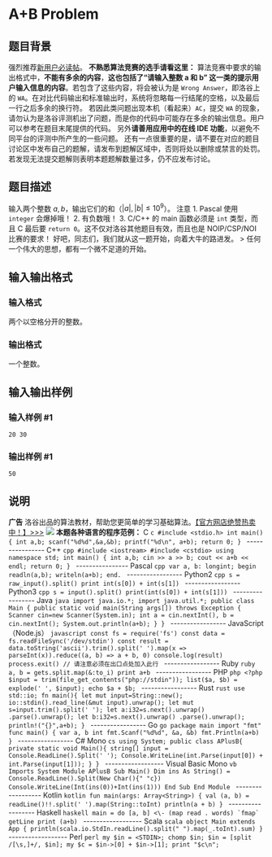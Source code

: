 # A+B Problem

## 题目背景

强烈推荐[新用户必读帖](/discuss/show/241461)。 **不熟悉算法竞赛的选手请看这里：** 算法竞赛中要求的输出格式中，**不能有多余的内容**，**这也包括了“请输入整数 $\bm a$ 和 $\bm b$” 这一类的提示用户输入信息的内容**。若包含了这些内容，将会被认为是 `Wrong Answer`，即洛谷上的 `WA`。在对比代码输出和标准输出时，系统将忽略每一行结尾的空格，以及最后一行之后多余的换行符。 若因此类问题出现本机（看起来）`AC`，提交 `WA` 的现象，请勿认为是洛谷评测机出了问题，而是你的代码中可能存在多余的输出信息。用户可以参考在题目末尾提供的代码。 另外**请善用应用中的在线 IDE 功能**，以避免不同平台的评测中所产生的一些问题。 还有一点很重要的是，请不要在对应的题目讨论区中发布自己的题解，请发布到题解区域中，否则将处以删除或禁言的处罚。若发现无法提交题解则表明本题题解数量过多，仍不应发布讨论。

## 题目描述

输入两个整数 $a, b$，输出它们的和（$|a|,|b| \le {10}^9$）。 注意 1\. Pascal 使用 `integer` 会爆掉哦！
2\. 有负数哦！ 3\. C/C++ 的 main 函数必须是 `int` 类型，而且 C 最后要 `return
0`。这不仅对洛谷其他题目有效，而且也是 NOIP/CSP/NOI 比赛的要求！ 好吧，同志们，我们就从这一题开始，向着大牛的路进发。 >
任何一个伟大的思想，都有一个微不足道的开始。

## 输入输出格式

### 输入格式

  

两个以空格分开的整数。

### 输出格式

  

一个整数。

## 输入输出样例

### 输入样例 #1

    
    
    20 30
    

### 输出样例 #1

    
    
    50
    

## 说明

**广告** 洛谷出品的算法教材，帮助您更简单的学习基础算法。[【官方网店绝赞热卖中！】>>>](https://item.taobao.com/item.htm?id=637730514783) [![](https://cdn.luogu.com.cn/upload/image_hosting/njc7dlng.png)](https://item.taobao.com/item.htm?id=637730514783) **本题各种语言的程序范例：** C ```c #include <stdio.h> int main() { int a,b; scanf("%d%d",&a,&b); printf("%d\n", a+b); return 0; } ``` \---------------- C++ ```cpp #include <iostream> #include <cstdio> using namespace std; int main() { int a,b; cin >> a >> b; cout << a+b << endl; return 0; } ``` \---------------- Pascal ```cpp var a, b: longint; begin readln(a,b); writeln(a+b); end. ``` \----------------- Python2 ```cpp s = raw_input().split() print int(s[0]) + int(s[1]) ``` \----------------- Python3 ```cpp s = input().split() print(int(s[0]) + int(s[1])) ``` \----------------- Java ```java import java.io.*; import java.util.*; public class Main { public static void main(String args[]) throws Exception { Scanner cin=new Scanner(System.in); int a = cin.nextInt(), b = cin.nextInt(); System.out.println(a+b); } } ``` \----------------- JavaScript （Node.js） ```javascript const fs = require('fs') const data = fs.readFileSync('/dev/stdin') const result = data.toString('ascii').trim().split(' ').map(x => parseInt(x)).reduce((a, b) => a + b, 0) console.log(result) process.exit() // 请注意必须在出口点处加入此行 ``` \----------------- Ruby ```ruby a, b = gets.split.map(&:to_i) print a+b ``` \----------------- PHP ```php <?php $input = trim(file_get_contents("php://stdin")); list($a, $b) = explode(' ', $input); echo $a + $b; ``` \----------------- Rust ```rust use std::io; fn main(){ let mut input=String::new(); io::stdin().read_line(&mut input).unwrap(); let mut s=input.trim().split(' '); let a:i32=s.next().unwrap() .parse().unwrap(); let b:i32=s.next().unwrap() .parse().unwrap(); println!("{}",a+b); } ``` \----------------- Go ```go package main import "fmt" func main() { var a, b int fmt.Scanf("%d%d", &a, &b) fmt.Println(a+b) } ``` \----------------- C# Mono ```cs using System; public class APlusB{ private static void Main(){ string[] input = Console.ReadLine().Split(' '); Console.WriteLine(int.Parse(input[0]) + int.Parse(input[1])); } } ``` \------------------ Visual Basic Mono ```vb Imports System Module APlusB Sub Main() Dim ins As String() = Console.ReadLine().Split(New Char(){" "c}) Console.WriteLine(Int(ins(0))+Int(ins(1))) End Sub End Module ``` \------------------ Kotlin ```kotlin fun main(args: Array<String>) { val (a, b) = readLine()!!.split(' ').map(String::toInt) println(a + b) } ``` \------------------ Haskell ```haskell main = do [a, b] <\- (map read . words) `fmap` getLine print (a+b) ``` \------------------ Scala ```scala object Main extends App { println(scala.io.StdIn.readLine().split(" ").map(_.toInt).sum) } ``` \------------------ Perl ```perl my $in = <STDIN>; chomp $in; $in = [split /[\s,]+/, $in]; my $c = $in->[0] + $in->[1]; print "$c\n"; ``` 

